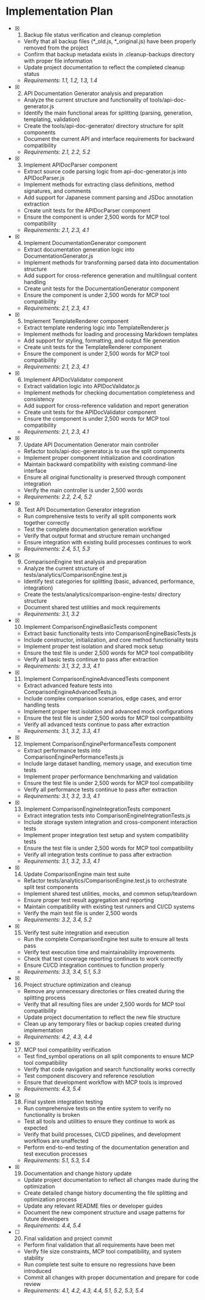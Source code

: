 # Implementation Plan

- [x] 1. Backup file status verification and cleanup completion
  - Verify that all backup files (*_old.js, *_original.js) have been properly removed from the project
  - Confirm that backup metadata exists in .cleanup-backups directory with proper file information
  - Update project documentation to reflect the completed cleanup status
  - _Requirements: 1.1, 1.2, 1.3, 1.4_

- [x] 2. API Documentation Generator analysis and preparation
  - Analyze the current structure and functionality of tools/api-doc-generator.js
  - Identify the main functional areas for splitting (parsing, generation, templating, validation)
  - Create the tools/api-doc-generator/ directory structure for split components
  - Document the current API and interface requirements for backward compatibility
  - _Requirements: 2.1, 2.2, 5.2_

- [x] 3. Implement APIDocParser component
  - Extract source code parsing logic from api-doc-generator.js into APIDocParser.js
  - Implement methods for extracting class definitions, method signatures, and comments
  - Add support for Japanese comment parsing and JSDoc annotation extraction
  - Create unit tests for the APIDocParser component
  - Ensure the component is under 2,500 words for MCP tool compatibility
  - _Requirements: 2.1, 2.3, 4.1_

- [x] 4. Implement DocumentationGenerator component
  - Extract documentation generation logic into DocumentationGenerator.js
  - Implement methods for transforming parsed data into documentation structure
  - Add support for cross-reference generation and multilingual content handling
  - Create unit tests for the DocumentationGenerator component
  - Ensure the component is under 2,500 words for MCP tool compatibility
  - _Requirements: 2.1, 2.3, 4.1_

- [x] 5. Implement TemplateRenderer component
  - Extract template rendering logic into TemplateRenderer.js
  - Implement methods for loading and processing Markdown templates
  - Add support for styling, formatting, and output file generation
  - Create unit tests for the TemplateRenderer component
  - Ensure the component is under 2,500 words for MCP tool compatibility
  - _Requirements: 2.1, 2.3, 4.1_

- [x] 6. Implement APIDocValidator component
  - Extract validation logic into APIDocValidator.js
  - Implement methods for checking documentation completeness and consistency
  - Add support for cross-reference validation and report generation
  - Create unit tests for the APIDocValidator component
  - Ensure the component is under 2,500 words for MCP tool compatibility
  - _Requirements: 2.1, 2.3, 4.1_

- [x] 7. Update API Documentation Generator main controller
  - Refactor tools/api-doc-generator.js to use the split components
  - Implement proper component initialization and coordination
  - Maintain backward compatibility with existing command-line interface
  - Ensure all original functionality is preserved through component integration
  - Verify the main controller is under 2,500 words
  - _Requirements: 2.2, 2.4, 5.2_

- [x] 8. Test API Documentation Generator integration
  - Run comprehensive tests to verify all split components work together correctly
  - Test the complete documentation generation workflow
  - Verify that output format and structure remain unchanged
  - Ensure integration with existing build processes continues to work
  - _Requirements: 2.4, 5.1, 5.3_

- [x] 9. ComparisonEngine test analysis and preparation
  - Analyze the current structure of tests/analytics/ComparisonEngine.test.js
  - Identify test categories for splitting (basic, advanced, performance, integration)
  - Create the tests/analytics/comparison-engine-tests/ directory structure
  - Document shared test utilities and mock requirements
  - _Requirements: 3.1, 3.2_

- [x] 10. Implement ComparisonEngineBasicTests component
  - Extract basic functionality tests into ComparisonEngineBasicTests.js
  - Include constructor, initialization, and core method functionality tests
  - Implement proper test isolation and shared mock setup
  - Ensure the test file is under 2,500 words for MCP tool compatibility
  - Verify all basic tests continue to pass after extraction
  - _Requirements: 3.1, 3.2, 3.3, 4.1_

- [x] 11. Implement ComparisonEngineAdvancedTests component
  - Extract advanced feature tests into ComparisonEngineAdvancedTests.js
  - Include complex comparison scenarios, edge cases, and error handling tests
  - Implement proper test isolation and advanced mock configurations
  - Ensure the test file is under 2,500 words for MCP tool compatibility
  - Verify all advanced tests continue to pass after extraction
  - _Requirements: 3.1, 3.2, 3.3, 4.1_

- [x] 12. Implement ComparisonEnginePerformanceTests component
  - Extract performance tests into ComparisonEnginePerformanceTests.js
  - Include large dataset handling, memory usage, and execution time tests
  - Implement proper performance benchmarking and validation
  - Ensure the test file is under 2,500 words for MCP tool compatibility
  - Verify all performance tests continue to pass after extraction
  - _Requirements: 3.1, 3.2, 3.3, 4.1_

- [x] 13. Implement ComparisonEngineIntegrationTests component
  - Extract integration tests into ComparisonEngineIntegrationTests.js
  - Include storage system integration and cross-component interaction tests
  - Implement proper integration test setup and system compatibility tests
  - Ensure the test file is under 2,500 words for MCP tool compatibility
  - Verify all integration tests continue to pass after extraction
  - _Requirements: 3.1, 3.2, 3.3, 4.1_

- [x] 14. Update ComparisonEngine main test suite
  - Refactor tests/analytics/ComparisonEngine.test.js to orchestrate split test components
  - Implement shared test utilities, mocks, and common setup/teardown
  - Ensure proper test result aggregation and reporting
  - Maintain compatibility with existing test runners and CI/CD systems
  - Verify the main test file is under 2,500 words
  - _Requirements: 3.2, 3.4, 5.2_

- [x] 15. Verify test suite integration and execution
  - Run the complete ComparisonEngine test suite to ensure all tests pass
  - Verify test execution time and maintainability improvements
  - Check that test coverage reporting continues to work correctly
  - Ensure CI/CD integration continues to function properly
  - _Requirements: 3.3, 3.4, 5.1, 5.3_

- [x] 16. Project structure optimization and cleanup
  - Remove any unnecessary directories or files created during the splitting process
  - Verify that all resulting files are under 2,500 words for MCP tool compatibility
  - Update project documentation to reflect the new file structure
  - Clean up any temporary files or backup copies created during implementation
  - _Requirements: 4.2, 4.3, 4.4_

- [x] 17. MCP tool compatibility verification
  - Test find_symbol operations on all split components to ensure MCP tool compatibility
  - Verify that code navigation and search functionality works correctly
  - Test component discovery and reference resolution
  - Ensure that development workflow with MCP tools is improved
  - _Requirements: 4.3, 5.4_

- [x] 18. Final system integration testing
  - Run comprehensive tests on the entire system to verify no functionality is broken
  - Test all tools and utilities to ensure they continue to work as expected
  - Verify that build processes, CI/CD pipelines, and development workflows are unaffected
  - Perform end-to-end testing of the documentation generation and test execution processes
  - _Requirements: 5.1, 5.3, 5.4_

- [x] 19. Documentation and change history update
  - Update project documentation to reflect all changes made during the optimization
  - Create detailed change history documenting the file splitting and optimization process
  - Update any relevant README files or developer guides
  - Document the new component structure and usage patterns for future developers
  - _Requirements: 4.4, 5.4_

- [ ] 20. Final validation and project commit
  - Perform final validation that all requirements have been met
  - Verify file size constraints, MCP tool compatibility, and system stability
  - Run complete test suite to ensure no regressions have been introduced
  - Commit all changes with proper documentation and prepare for code review
  - _Requirements: 4.1, 4.2, 4.3, 4.4, 5.1, 5.2, 5.3, 5.4_